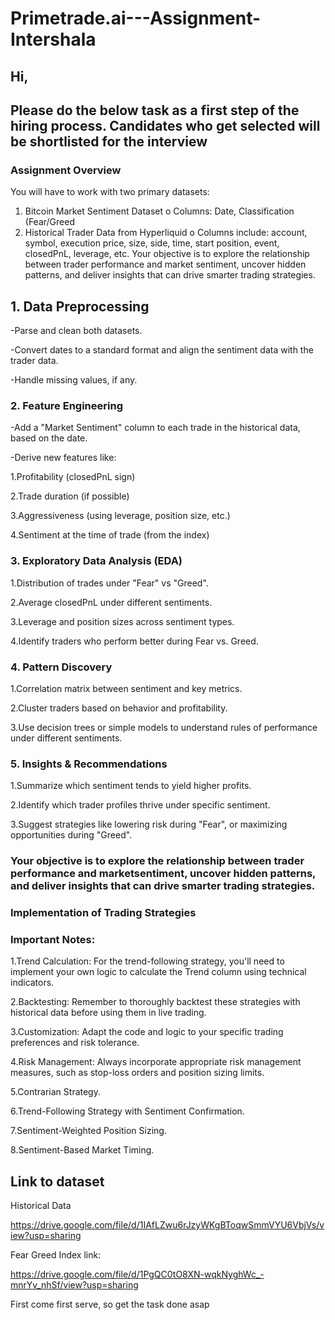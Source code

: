 # Primetrade.ai---Assignment-Intershala


## Hi, ##

## Please do the below task as a first step of the hiring process. Candidates who get selected will be shortlisted for the interview ##


### Assignment Overview

You will have to work with two primary datasets:
1. Bitcoin Market Sentiment Dataset
o Columns: Date, Classification (Fear/Greed
2. Historical Trader Data from Hyperliquid
o Columns include: account, symbol, execution price, size, side, time, 
start position, event, closedPnL, leverage, etc.
Your objective is to explore the relationship between trader performance and market 
sentiment, uncover hidden patterns, and deliver insights that can drive smarter trading 
strategies.

## 1. Data Preprocessing 

-Parse and clean both datasets.

-Convert dates to a standard format and align the sentiment data with the trader data. 

-Handle missing values, if any. 

### 2. Feature Engineering 

-Add a "Market Sentiment" column to each trade in the historical data, based on the date. 

-Derive new features like: 

1.Profitability (closedPnL sign) 

2.Trade duration (if possible) 

3.Aggressiveness (using leverage, position size, etc.)

4.Sentiment at the time of trade (from the index) 

### 3. Exploratory Data Analysis (EDA) 

1.Distribution of trades under "Fear" vs "Greed". 

2.Average closedPnL under different sentiments. 

3.Leverage and position sizes across sentiment types. 

4.Identify traders who perform better during Fear vs. Greed.

### 4. Pattern Discovery 

1.Correlation matrix between sentiment and key metrics. 

2.Cluster traders based on behavior and profitability. 

3.Use decision trees or simple models to understand rules of performance under different sentiments.

### 5. Insights & Recommendations 

1.Summarize which sentiment tends to yield higher profits. 

2.Identify which trader profiles thrive under specific sentiment. 

3.Suggest strategies like lowering risk during "Fear", or maximizing opportunities during "Greed".

### Your objective is to explore the relationship between trader performance and marketsentiment, uncover hidden patterns, and deliver insights that can drive smarter trading strategies.

### Implementation of Trading Strategies
### Important Notes:

1.Trend Calculation: For the trend-following strategy, you'll need to implement your own logic to calculate the Trend column using technical indicators.

2.Backtesting: Remember to thoroughly backtest these strategies with historical data before using them in live trading.

3.Customization: Adapt the code and logic to your specific trading preferences and risk tolerance.

4.Risk Management: Always incorporate appropriate risk management measures, such as stop-loss orders and position sizing limits.

5.Contrarian Strategy.

6.Trend-Following Strategy with Sentiment Confirmation.

7.Sentiment-Weighted Position Sizing.

8.Sentiment-Based Market Timing.


## Link to dataset

Historical Data 

https://drive.google.com/file/d/1IAfLZwu6rJzyWKgBToqwSmmVYU6VbjVs/view?usp=sharing

Fear Greed Index link:

https://drive.google.com/file/d/1PgQC0tO8XN-wqkNyghWc_-mnrYv_nhSf/view?usp=sharing



First come first serve, so get the task done asap
